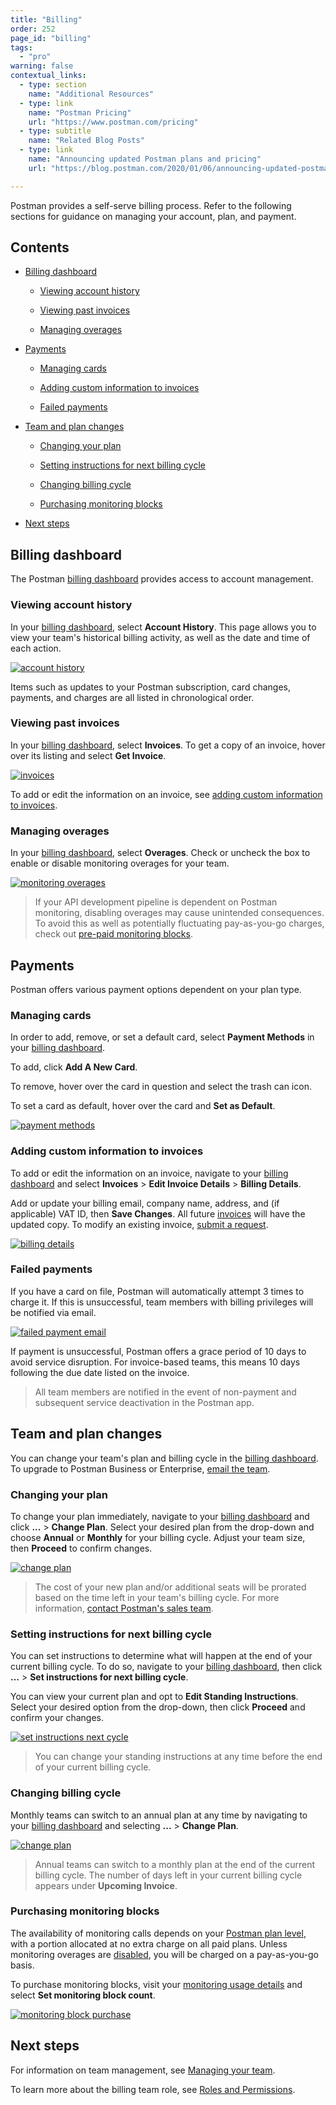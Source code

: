 ```yaml
---
title: "Billing"
order: 252
page_id: "billing"
tags: 
  - "pro"
warning: false
contextual_links:
  - type: section
    name: "Additional Resources"
  - type: link
    name: "Postman Pricing"
    url: "https://www.postman.com/pricing"
  - type: subtitle
    name: "Related Blog Posts"
  - type: link
    name: "Announcing updated Postman plans and pricing"
    url: "https://blog.postman.com/2020/01/06/announcing-updated-postman-plans-and-pricing/"

---
```


Postman provides a self-serve billing process. Refer to the following sections for guidance on managing your account, plan, and payment.

## Contents

* [Billing dashboard](#billing-dashboard)

    * [Viewing account history](#viewing-account-history)

    * [Viewing past invoices](#viewing-past-invoices)

    * [Managing overages](#managing-overages)

* [Payments](#payments)

    * [Managing cards](#managing-cards)

    * [Adding custom information to invoices](#adding-custom-information-to-invoices)

    * [Failed payments](#failed-payments)

* [Team and plan changes](#team-and-plan-changes)

    * [Changing your plan](#changing-your-plan)

    * [Setting instructions for next billing cycle](#setting-instructions-for-next-billing-cycle)

    * [Changing billing cycle](#changing-billing-cycle)

    * [Purchasing monitoring blocks](#purchasing-monitoring-blocks)

* [Next steps](#next-steps)

## Billing dashboard

The Postman [billing dashboard](http://go.postman.co/billing) provides access to account management.

### Viewing account history

In your [billing dashboard](http://go.postman.co/billing), select **Account History**. This page allows you to view your team's historical billing activity, as well as the date and time of each action.

[![account history](https://assets.postman.com/postman-docs/account-history.jpg)](https://assets.postman.com/postman-docs/account-history.jpg)

Items such as updates to your Postman subscription, card changes, payments, and charges are all listed in chronological order.  

### Viewing past invoices

In your [billing dashboard](http://go.postman.co/billing), select **Invoices**. To get a copy of an invoice, hover over its listing and select **Get Invoice**.

[![invoices](https://assets.postman.com/postman-docs/invoices.jpg)](https://assets.postman.com/postman-docs/invoices.jpg)

To add or edit the information on an invoice, see [adding custom information to invoices](#adding-custom-information-to-invoices).

### Managing overages

In your [billing dashboard](http://go.postman.co/billing), select **Overages**. Check or uncheck the box to enable or disable monitoring overages for your team.

[![monitoring overages](https://assets.postman.com/postman-docs/monitoring-overages.jpg)](https://assets.postman.com/postman-docs/monitoring-overages.jpg)

> If your API development pipeline is dependent on Postman monitoring, disabling overages may cause unintended consequences. To avoid this as well as potentially fluctuating pay-as-you-go charges, check out [pre-paid monitoring blocks](/docs/postman/monitors/intro-monitors/#pricing).

## Payments

Postman offers various payment options dependent on your plan type.

### Managing cards

In order to add, remove, or set a default card, select **Payment Methods** in your [billing dashboard](http://go.postman.co/billing).

To add, click **Add A New Card**.

To remove, hover over the card in question and select the trash can icon.

To set a card as default, hover over the card and **Set as Default**.

[![payment methods](https://assets.postman.com/postman-docs/payment-methods.jpg)](https://assets.postman.com/postman-docs/payment-methods.jpg)

### Adding custom information to invoices

To add or edit the information on an invoice, navigate to your [billing dashboard](http://go.postman.co/billing) and select **Invoices** > **Edit Invoice Details** > **Billing Details**.

Add or update your billing email, company name, address, and (if applicable) VAT ID, then **Save Changes**. All future [invoices](https://go.postman.co/billing/invoices) will have the updated copy. To modify an existing invoice, [submit a request](https://support.getpostman.com/hc/en-us).

[![billing details](https://assets.postman.com/postman-docs/billing-details.jpg)](https://assets.postman.com/postman-docs/billing-details.jpg)

### Failed payments

If you have a card on file, Postman will automatically attempt 3 times to charge it. If this is unsuccessful, team members with billing privileges will be notified via email.

[![failed payment email](https://assets.postman.com/postman-docs/failed-payment-email.jpg)](https://assets.postman.com/postman-docs/failed-payment-email.jpg)

If payment is unsuccessful, Postman offers a grace period of 10 days to avoid service disruption. For invoice-based teams, this means 10 days following the due date listed on the invoice.

> All team members are notified in the event of non-payment and subsequent service deactivation in the Postman app.

## Team and plan changes

You can change your team's plan and billing cycle in the [billing dashboard](https://app.postman.co/billing/overview). To upgrade to Postman Business or Enterprise, [email the team](mailto:thepostmanteam@postman.com).

### Changing your plan

To change your plan immediately, navigate to your [billing dashboard](https://app.postman.co/billing/overview) and click **...** > **Change Plan**. Select your desired plan from the drop-down and choose **Annual** or **Monthly** for your billing cycle. Adjust your team size, then **Proceed** to confirm changes.

[![change plan](https://assets.postman.com/postman-docs/change-plan-new.jpg)](https://assets.postman.com/postman-docs/change-plan-new.jpg)

> The cost of your new plan and/or additional seats will be prorated based on the time left in your team's billing cycle. For more information, [contact Postman's sales team](mailto:sales@postman.com).

### Setting instructions for next billing cycle

You can set instructions to determine what will happen at the end of your current billing cycle. To do so, navigate to your [billing dashboard](https://app.postman.co/billing/overview), then click **...** > **Set instructions for next billing cycle**.

You can view your current plan and opt to **Edit Standing Instructions**. Select your desired option from the drop-down, then click **Proceed** and confirm your changes.

[![set instructions next cycle](https://assets.postman.com/postman-docs/set-billing-instructions.jpg)](https://assets.postman.com/postman-docs/set-billing-instructions.jpg)

> You can change your standing instructions at any time before the end of your current billing cycle.

### Changing billing cycle

Monthly teams can switch to an annual plan at any time by navigating to your [billing dashboard](https://go.postman.co/billing/overview) and selecting **...** > **Change Plan**.

[![change plan](https://assets.postman.com/postman-docs/change-plan-new.jpg)](https://assets.postman.com/postman-docs/change-plan-new.jpg)

> Annual teams can switch to a monthly plan at the end of the current billing cycle. The number of days left in your current billing cycle appears under **Upcoming Invoice**.

### Purchasing monitoring blocks

The availability of monitoring calls depends on your [Postman plan level](https://www.postman.com/pricing), with a portion allocated at no extra charge on all paid plans. Unless monitoring overages are [disabled](#managing-overages), you will be charged on a pay-as-you-go basis.

To purchase monitoring blocks, visit your [monitoring usage details](http://go.postman.co/usage/monitors) and select **Set monitoring block count**.

[![monitoring block purchase](https://assets.postman.com/postman-docs/monitoring-block-purchase.jpg)](https://assets.postman.com/postman-docs/monitoring-block-purchase.jpg)

## Next steps

For information on team management, see [Managing your team](/docs/postman/collaboration/team-settings/).

To learn more about the billing team role, see [Roles and Permissions](/docs/postman/collaboration/roles-and-permissions/).
